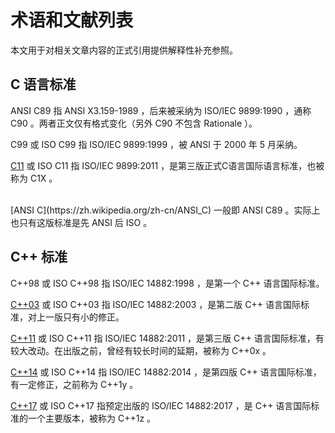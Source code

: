 ﻿# 术语和文献列表

本文用于对相关文章内容的正式引用提供解释性补充参照。

## C 语言标准

ANSI C89 指 ANSI X3.159-1989 ，后来被采纳为 ISO/IEC 9899:1990 ，通称 C90 。两者正文仅有格式变化（另外 C90 不包含 Rationale ）。

C99 或 ISO C99 指 ISO/IEC 9899:1999 ，被 ANSI 于 2000 年 5 月采纳。

[C11](https://zh.wikipedia.org/zh-cn/C11) 或 ISO C11 指 ISO/IEC 9899:2011 ，是第三版正式C语言国际语言标准，也被称为 C1X 。

</br>
[ANSI C](https://zh.wikipedia.org/zh-cn/ANSI_C) 一般即 ANSI C89 。实际上也只有这版标准是先 ANSI 后 ISO 。

</br>

## C++ 标准

C++98 或 ISO C++98 指 ISO/IEC 14882:1998 ，是第一个 C++ 语言国际标准。

[C++03](https://en.wikipedia.org/wiki/C++03) 或 ISO C++03 指 ISO/IEC 14882:2003 ，是第二版 C++ 语言国际标准，对上一版只有小的修正。

[C++11](https://zh.wikipedia.org/zh-cn/C++11) 或 ISO C++11 指 ISO/IEC 14882:2011 ，是第三版 C++ 语言国际标准，有较大改动。在出版之前，曾经有较长时间的延期，被称为 C++0x 。

[C++14](https://zh.wikipedia.org/zh-cn/C++14) 或 ISO C++14 指 ISO/IEC 14882:2014 ，是第四版 C++ 语言国际标准，有一定修正，之前称为 C++1y 。

[C++17](https://en.wikipedia.org/wiki/C++17) 或 ISO C++17 指预定出版的 ISO/IEC 14882:2017 ，是 C++ 语言国际标准的一个主要版本，被称为 C++1z 。

